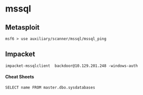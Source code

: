 # mssql

## Metasploit

```
msf6 > use auxiliary/scanner/mssql/mssql_ping
```

## Impacket

```
impacket-mssqlclient  backdoor@10.129.201.248 -windows-auth
```

#### Cheat Sheets

```
SELECT name FROM master.dbo.sysdatabases
```
